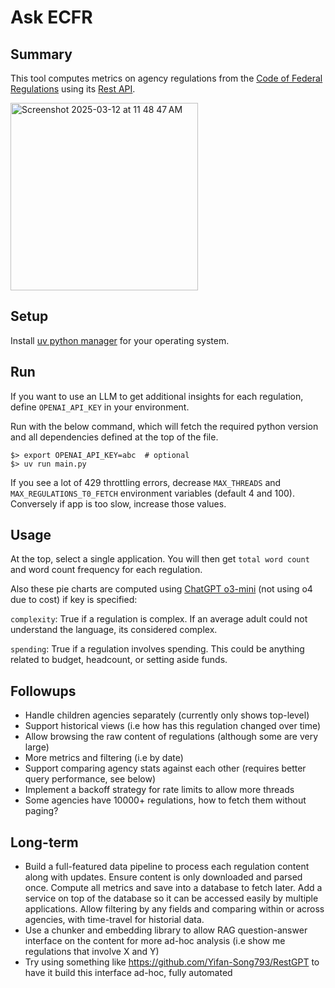 # Ask ECFR

## Summary
This tool computes metrics on agency regulations from the [Code of Federal Regulations](https://www.ecfr.gov) using its [Rest API](https://www.ecfr.gov/developers/documentation/api/v1).

<img width="300" alt="Screenshot 2025-03-12 at 11 48 47 AM" src="https://github.com/user-attachments/assets/9c249744-d05c-4316-9601-36487cf6ca7c" />

## Setup
Install [uv python manager](https://docs.astral.sh/uv/getting-started/installation) for your operating system.

## Run
If you want to use an LLM to get additional insights for each regulation, define `OPENAI_API_KEY` in your environment.

Run with the below command, which will fetch the required python version and all dependencies defined at the top of the file.
```
$> export OPENAI_API_KEY=abc  # optional
$> uv run main.py
```

If you see a lot of 429 throttling errors, decrease `MAX_THREADS` and `MAX_REGULATIONS_T0_FETCH` environment variables (default 4 and 100). Conversely if app is too slow, increase those values.

## Usage
At the top, select a single application. You will then get `total word count` and word count frequency for each regulation.

Also these pie charts are computed using [ChatGPT o3-mini](https://openai.com/index/openai-o3-mini/) (not using o4 due to cost) if key is specified:

`complexity`: True if a regulation is complex. If an average adult could not understand the language, its considered complex.

`spending`: True if a regulation involves spending. This could be anything related to budget, headcount, or setting aside funds.

## Followups
- Handle children agencies separately (currently only shows top-level)
- Support historical views (i.e how has this regulation changed over time)
- Allow browsing the raw content of regulations (although some are very large)
- More metrics and filtering (i.e by date)
- Support comparing agency stats against each other (requires better query performance, see below)
- Implement a backoff strategy for rate limits to allow more threads
- Some agencies have 10000+ regulations, how to fetch them without paging?

## Long-term
- Build a full-featured data pipeline to process each regulation content along with updates. Ensure content is only downloaded and parsed once. Compute all metrics and save into a database to fetch later. Add a service on top of the database so it can be accessed easily by multiple applications. Allow filtering by any fields and comparing within or across agencies, with time-travel for historial data.
- Use a chunker and embedding library to allow RAG question-answer interface on the content for more ad-hoc analysis (i.e show me regulations that involve X and Y)
- Try using something like https://github.com/Yifan-Song793/RestGPT to have it build this interface ad-hoc, fully automated
